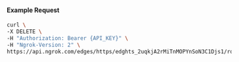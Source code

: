 <!-- Code generated for API Clients. DO NOT EDIT. -->

#### Example Request

```bash
curl \
-X DELETE \
-H "Authorization: Bearer {API_KEY}" \
-H "Ngrok-Version: 2" \
https://api.ngrok.com/edges/https/edghts_2uqkjA2rMiTnMOPYnSoN3C1Djs1/routes/edghtsrt_2uqkjFXfN2PyOsBKVWnxCxde9N7/webhook_verification
```

